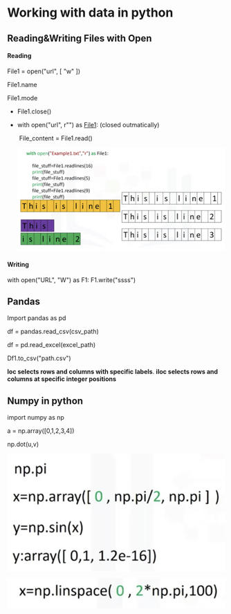 # Working with data in python

## Reading&Writing Files with Open

#### Reading

File1 = open("url", [ "w" ])

File1.name

File1.mode

- File1.close()

- with open("url", r"") as <u>File1</u>: (closed outmatically)

  ​        File_content = File1.read()
  
  ![image-20230321230718855](./photo/image-20230321230718855.png)

#### Writing

with open("URL", "W") as F1:
	F1.write("ssss")




## Pandas

Import pandas as pd

df = pandas.read_csv(csv_path)

df = pd.read_excel(excel_path)

Df1.to_csv("path.csv")

**loc selects rows and columns with specific labels**. **iloc selects rows and columns at specific integer positions**

## Numpy in python

import numpy as np

a = np.array([0,1,2,3,4])

np.dot(u,v)

![image-20230321235023471](./photo/image-20230321235023471.png)

![image-20230321235132241](./photo/image-20230321235132241.png)



